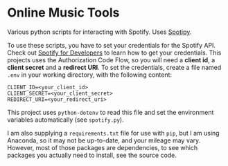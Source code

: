 # Online Music Tools

Various python scripts for interacting with Spotify. 
Uses [Spotipy](https://github.com/plamere/spotipy).

To use these scripts, you have to set your credentials for the Spotify API. 
Check out [Spotify for Developers](https://developer.spotify.com) to learn how to 
get your credentials. This projects uses the Authorization Code Flow, so you will 
need a **client id**, a **client secret** and a **redirect URI**. To set the credentials,
create a file named `.env` in your working directory, with the following content:

```.env
CLIENT_ID=<your_client_id>
CLIENT_SECRET=<your_client_secret>
REDIRECT_URI=<your_redirect_uri>
```

This project uses `python-dotenv` to read this file and set the environment variables
automatically (see `spotify.py`).

I am also supplying a `requirements.txt` file for use with `pip`, but I am using 
Anaconda, so it may not be up-to-date, and your mileage may vary. 
However, most of those packages are dependencies,
to see which packages you actually need to install, see the source code.
